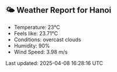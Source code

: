 <!-- WEATHER-START -->
## 🌤 Weather Report for Hanoi

- Temperature: 23°C
- Feels like: 23.71°C
- Conditions: overcast clouds
- Humidity: 90%
- Wind Speed: 3.98 m/s

Last updated: 2025-04-08 16:28:16 UTC
<!-- WEATHER-END -->
